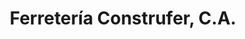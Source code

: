 ---
title: "Ferretería Construfer, C.A."
url: /calabozo/ferreteria-construfer-c-a/
shop: hardware
---